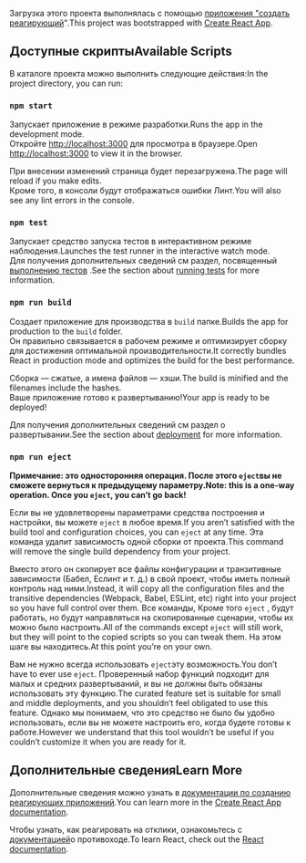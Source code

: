 <span data-ttu-id="c421a-101">Загрузка этого проекта выполнялась с помощью [приложения "создать реагирующий](https://github.com/facebook/create-react-app)".</span><span class="sxs-lookup"><span data-stu-id="c421a-101">This project was bootstrapped with [Create React App](https://github.com/facebook/create-react-app).</span></span>

## <a name="available-scripts"></a><span data-ttu-id="c421a-102">Доступные скрипты</span><span class="sxs-lookup"><span data-stu-id="c421a-102">Available Scripts</span></span>

<span data-ttu-id="c421a-103">В каталоге проекта можно выполнить следующие действия:</span><span class="sxs-lookup"><span data-stu-id="c421a-103">In the project directory, you can run:</span></span>

### `npm start`

<span data-ttu-id="c421a-104">Запускает приложение в режиме разработки.</span><span class="sxs-lookup"><span data-stu-id="c421a-104">Runs the app in the development mode.</span></span><br>
<span data-ttu-id="c421a-105">Откройте [http://localhost:3000](http://localhost:3000) для просмотра в браузере.</span><span class="sxs-lookup"><span data-stu-id="c421a-105">Open [http://localhost:3000](http://localhost:3000) to view it in the browser.</span></span>

<span data-ttu-id="c421a-106">При внесении изменений страница будет перезагружена.</span><span class="sxs-lookup"><span data-stu-id="c421a-106">The page will reload if you make edits.</span></span><br>
<span data-ttu-id="c421a-107">Кроме того, в консоли будут отображаться ошибки Линт.</span><span class="sxs-lookup"><span data-stu-id="c421a-107">You will also see any lint errors in the console.</span></span>

### `npm test`

<span data-ttu-id="c421a-108">Запускает средство запуска тестов в интерактивном режиме наблюдения.</span><span class="sxs-lookup"><span data-stu-id="c421a-108">Launches the test runner in the interactive watch mode.</span></span><br>
<span data-ttu-id="c421a-109">Для получения дополнительных сведений см раздел, посвященный [выполнению тестов](https://facebook.github.io/create-react-app/docs/running-tests) .</span><span class="sxs-lookup"><span data-stu-id="c421a-109">See the section about [running tests](https://facebook.github.io/create-react-app/docs/running-tests) for more information.</span></span>

### `npm run build`

<span data-ttu-id="c421a-110">Создает приложение для производства в `build` папке.</span><span class="sxs-lookup"><span data-stu-id="c421a-110">Builds the app for production to the `build` folder.</span></span><br>
<span data-ttu-id="c421a-111">Он правильно связывается в рабочем режиме и оптимизирует сборку для достижения оптимальной производительности.</span><span class="sxs-lookup"><span data-stu-id="c421a-111">It correctly bundles React in production mode and optimizes the build for the best performance.</span></span>

<span data-ttu-id="c421a-112">Сборка — сжатые, а имена файлов — хэши.</span><span class="sxs-lookup"><span data-stu-id="c421a-112">The build is minified and the filenames include the hashes.</span></span><br>
<span data-ttu-id="c421a-113">Ваше приложение готово к развертыванию!</span><span class="sxs-lookup"><span data-stu-id="c421a-113">Your app is ready to be deployed!</span></span>

<span data-ttu-id="c421a-114">Для получения дополнительных сведений [](https://facebook.github.io/create-react-app/docs/deployment) см раздел о развертывании.</span><span class="sxs-lookup"><span data-stu-id="c421a-114">See the section about [deployment](https://facebook.github.io/create-react-app/docs/deployment) for more information.</span></span>

### `npm run eject`

<span data-ttu-id="c421a-115">**Примечание: это односторонняя операция. После этого `eject`вы не сможете вернуться к предыдущему параметру.**</span><span class="sxs-lookup"><span data-stu-id="c421a-115">**Note: this is a one-way operation. Once you `eject`, you can’t go back!**</span></span>

<span data-ttu-id="c421a-116">Если вы не удовлетворены параметрами средства построения и настройки, вы можете `eject` в любое время.</span><span class="sxs-lookup"><span data-stu-id="c421a-116">If you aren’t satisfied with the build tool and configuration choices, you can `eject` at any time.</span></span> <span data-ttu-id="c421a-117">Эта команда удалит зависимость одной сборки от проекта.</span><span class="sxs-lookup"><span data-stu-id="c421a-117">This command will remove the single build dependency from your project.</span></span>

<span data-ttu-id="c421a-118">Вместо этого он скопирует все файлы конфигурации и транзитивные зависимости (Бабел, Еслинт и т. д.) в свой проект, чтобы иметь полный контроль над ними.</span><span class="sxs-lookup"><span data-stu-id="c421a-118">Instead, it will copy all the configuration files and the transitive dependencies (Webpack, Babel, ESLint, etc) right into your project so you have full control over them.</span></span> <span data-ttu-id="c421a-119">Все команды, Кроме того `eject` , будут работать, но будут направляться на скопированные сценарии, чтобы их можно было настроить.</span><span class="sxs-lookup"><span data-stu-id="c421a-119">All of the commands except `eject` will still work, but they will point to the copied scripts so you can tweak them.</span></span> <span data-ttu-id="c421a-120">На этом шаге вы находитесь.</span><span class="sxs-lookup"><span data-stu-id="c421a-120">At this point you’re on your own.</span></span>

<span data-ttu-id="c421a-121">Вам не нужно всегда использовать `eject`эту возможность.</span><span class="sxs-lookup"><span data-stu-id="c421a-121">You don’t have to ever use `eject`.</span></span> <span data-ttu-id="c421a-122">Проверенный набор функций подходит для малых и средних развертываний, и вы не должны быть обязаны использовать эту функцию.</span><span class="sxs-lookup"><span data-stu-id="c421a-122">The curated feature set is suitable for small and middle deployments, and you shouldn’t feel obligated to use this feature.</span></span> <span data-ttu-id="c421a-123">Однако мы понимаем, что это средство не было бы удобно использовать, если вы не можете настроить его, когда будете готовы к работе.</span><span class="sxs-lookup"><span data-stu-id="c421a-123">However we understand that this tool wouldn’t be useful if you couldn’t customize it when you are ready for it.</span></span>

## <a name="learn-more"></a><span data-ttu-id="c421a-124">Дополнительные сведения</span><span class="sxs-lookup"><span data-stu-id="c421a-124">Learn More</span></span>

<span data-ttu-id="c421a-125">Дополнительные сведения можно узнать в [документации по созданию реагирующих приложений](https://facebook.github.io/create-react-app/docs/getting-started).</span><span class="sxs-lookup"><span data-stu-id="c421a-125">You can learn more in the [Create React App documentation](https://facebook.github.io/create-react-app/docs/getting-started).</span></span>

<span data-ttu-id="c421a-126">Чтобы узнать, как реагировать на отклики, ознакомьтесь с [документацией](https://reactjs.org/)о противоходе.</span><span class="sxs-lookup"><span data-stu-id="c421a-126">To learn React, check out the [React documentation](https://reactjs.org/).</span></span>

